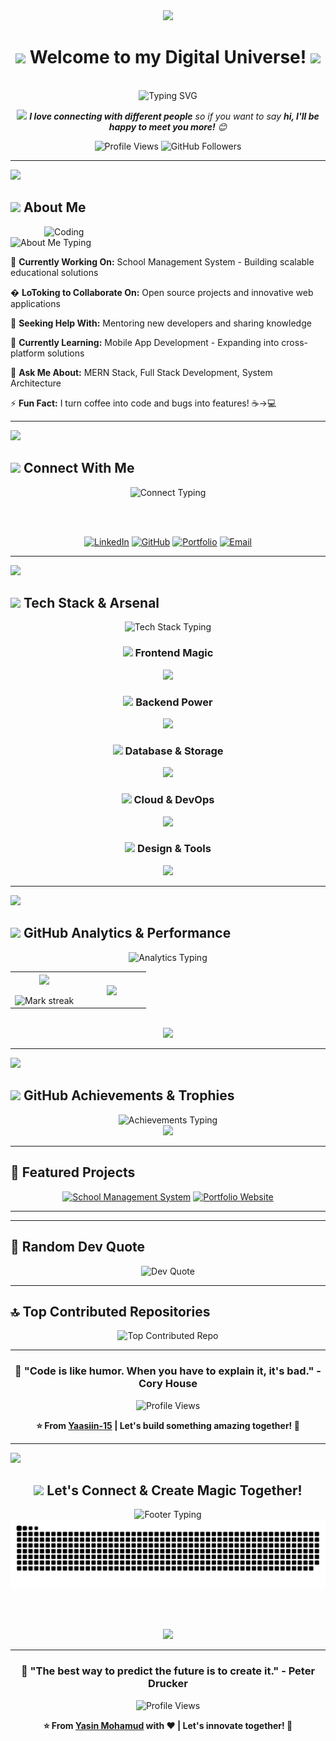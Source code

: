 
<div align="center">

<img src="https://capsule-render.vercel.app/api?type=waving&color=0:E1EAFC,100:F7D794&height=200&section=header&text=Yasin%20Mohamud&fontSize=80&fontAlignY=35&animation=twinkling&fontColor=gradient" />

# <img src="https://raw.githubusercontent.com/MartinHeinz/MartinHeinz/master/wave.gif" width="30px"> Welcome to my Digital Universe! <img src="https://media.giphy.com/media/mGcNjsfWAjY5AEZNw6/giphy.gif" width="50">

<!-- <p align="center">
  <img src="./images/yaasiin-avatar.png" alt="Yasin Mohamuud - Full Stack Developer" width="220" height="220" style="border-radius: 50%; border: 4px solid #00d4ff; box-shadow: 0 0 25px rgba(0, 212, 255, 0.6);">
</p> -->

<br>

<img src="https://readme-typing-svg.herokuapp.com?font=Orbitron&size=24&duration=3000&pause=1000&color=00D4FF&center=true&vCenter=true&multiline=true&width=800&height=100&lines=%F0%9F%9A%80+Full+Stack+Developer+%26+Tech+Innovator;%E2%9A%A1+MERN+Stack+Wizard+%7C+Problem+Solver+%F0%9F%A7%A9;%F0%9F%8C%9F+Turning+Ideas+into+Digital+Reality;%E2%98%95+Code+%2B+Coffee+%3D+Magic+%F0%9F%AA%84" alt="Typing SVG" />

<p align="center">
  <img src="https://media.giphy.com/media/LnQjpWaON8nhr21vNW/giphy.gif" width="60"> <em><b>I love connecting with different people</b> so if you want to say <b>hi, I'll be happy to meet you more!</b> 😊</em>
</p>

<p align="center">
  <img src="https://komarev.com/ghpvc/?username=Yasin-15&label=Profile%20views&color=0e75b6&style=flat" alt="Profile Views" />
  <img src="https://img.shields.io/github/followers/Yasin-15?label=Followers&style=social" alt="GitHub Followers" />
</p>

</div>

---

<img src="https://user-images.githubusercontent.com/73097560/115834477-dbab4500-a447-11eb-908a-139a6edaec5c.gif">

## <img src="https://media2.giphy.com/media/QssGEmpkyEOhBCb7e1/giphy.gif?cid=ecf05e47a0n3gi1bfqntqmob8g9aid1oyj2wr3ds3mg700bl&rid=giphy.gif" width ="25"> About Me

<img align="right" alt="Coding" width="450" src="https://camo.githubusercontent.com/c1dcb74cc1c1835b1d716f5051499a2814c683c806b15f04b0eba492863703e9/68747470733a2f2f63646e2e6472696262626c652e636f6d2f75736572732f3733303730332f73637265656e73686f74732f363538313234332f6176656e746f2e676966">

<p align="left">
<img src="https://readme-typing-svg.herokuapp.com?font=Orbitron&size=20&duration=2500&pause=800&color=667eea&multiline=true&width=600&height=120&lines=%F0%9F%92%A1+Passionate+about+creating+scalable+solutions;%F0%9F%8E%AF+Turning+innovative+ideas+into+digital+reality;%E2%9C%A8+Building+the+future%2C+one+line+of+code+at+a+time" alt="About Me Typing" />
</p>

🔭 **Currently Working On:** School Management System - Building scalable educational solutions

� **LoToking to Collaborate On:** Open source projects and innovative web applications

🤝 **Seeking Help With:** Mentoring new developers and sharing knowledge

🌱 **Currently Learning:** Mobile App Development - Expanding into cross-platform solutions

💬 **Ask Me About:** MERN Stack, Full Stack Development, System Architecture

⚡ **Fun Fact:** I turn coffee into code and bugs into features! ☕→💻

---

<img src="https://user-images.githubusercontent.com/73097560/115834477-dbab4500-a447-11eb-908a-139a6edaec5c.gif">

## <img src="https://media.giphy.com/media/LnQjpWaON8nhr21vNW/giphy.gif" width="35"> Connect With Me

<div align="center">

<img src="https://readme-typing-svg.herokuapp.com?font=Orbitron&size=18&duration=2000&pause=1000&color=36BCF7&center=true&vCenter=true&width=500&lines=%F0%9F%8C%9F+Let's+connect+and+build+together!;%F0%9F%9A%80+Always+open+to+new+opportunities;%F0%9F%A4%9D+Ready+for+exciting+collaborations" alt="Connect Typing" />

<br><br>

[![LinkedIn](https://img.shields.io/badge/LinkedIn-0077B5?style=for-the-badge&logo=linkedin&logoColor=white)](https://www.linkedin.com/in/yasin-mohamuud-3a30622b3)
[![GitHub](https://img.shields.io/badge/GitHub-100000?style=for-the-badge&logo=github&logoColor=white)](https://github.com/Yasin-15)
[![Portfolio](https://img.shields.io/badge/Portfolio-FF5722?style=for-the-badge&logo=todoist&logoColor=white)](https://my-portofollio.vercel.app)
[![Email](https://img.shields.io/badge/Email-D14836?style=for-the-badge&logo=gmail&logoColor=white)](mailto:yasindev54@gmail.com)

</div>

---

<img src="https://user-images.githubusercontent.com/73097560/115834477-dbab4500-a447-11eb-908a-139a6edaec5c.gif">

## <img src="https://media2.giphy.com/media/QssGEmpkyEOhBCb7e1/giphy.gif?cid=ecf05e47a0n3gi1bfqntqmob8g9aid1oyj2wr3ds3mg700bl&rid=giphy.gif" width="25"> Tech Stack & Arsenal

<div align="center">

<img src="https://readme-typing-svg.herokuapp.com?font=Orbitron&size=20&duration=3000&pause=1000&color=FF6B6B&center=true&vCenter=true&width=600&lines=%F0%9F%9A%80+Technologies+I+Love+Working+With;%E2%9A%A1+Building+Amazing+Digital+Experiences;%F0%9F%8E%AF+Always+Learning+%26+Growing" alt="Tech Stack Typing" />

<br>

### <img src="https://media.giphy.com/media/WUlplcMpOCEmTGBtBW/giphy.gif" width="30"> Frontend Magic

<p>
<img src="https://skillicons.dev/icons?i=react,nextjs,tailwind,html,css,js,typescript" />
</p>

### <img src="https://media.giphy.com/media/kdFc8fubgS31b8DsVu/giphy.gif" width="30"> Backend Power

<p>
<img src="https://skillicons.dev/icons?i=nodejs,express,fastapi,spring,dotnet,python,java" />
</p>

### <img src="https://media.giphy.com/media/VgGthkhUvGgOit7Y9i/giphy.gif" width="30"> Database & Storage

<p>
<img src="https://skillicons.dev/icons?i=mongodb,mysql,postgresql,firebase,supabase,redis" />
</p>

### <img src="https://media.giphy.com/media/kH1DBkPNyZPOk0BxrM/giphy.gif" width="30"> Cloud & DevOps

<p>
<img src="https://skillicons.dev/icons?i=aws,vercel,docker,git,github,vscode" />
</p>

### <img src="https://media.giphy.com/media/J5B1Y8QZnzXXbLQIBu/giphy.gif" width="30"> Design & Tools

<p>
<img src="https://skillicons.dev/icons?i=figma,photoshop,npm,webpack,babel" />
</p>

</div>

---

<img src="https://user-images.githubusercontent.com/73097560/115834477-dbab4500-a447-11eb-908a-139a6edaec5c.gif">

## <img src="https://media.giphy.com/media/iY8CRBdQXODJSCERIr/giphy.gif" width="35"> GitHub Analytics & Performance

<div align="center">

<img src="https://readme-typing-svg.herokuapp.com?font=Orbitron&size=18&duration=2500&pause=1000&color=4ECDC4&center=true&vCenter=true&width=500&lines=%F0%9F%93%88+Tracking+My+Coding+Journey;%F0%9F%94%A5+Consistency+is+Key;%E2%9A%A1+Data-Driven+Development" alt="Analytics Typing" />

<br>

<table align="center">
<tr border="none">
<td width="50%" align="center">
  
  <img  align="center"  src="https://github-readme-stats.vercel.app/api?username=Yasin-15&theme=dark&show_icons=true&count_private=true" />
  <br></br>
  <img  title="🔥 Get streak stats for your profile at git.io/streak-stats" alt="Mark streak" src="https://github-readme-streak-stats.herokuapp.com/?user=Yasin-15&theme=dark&hide_border=false" /> 
</td>

<td width="50%" align="center">

  <img  align="center"  src="https://github-readme-stats.anuraghazra1.vercel.app/api/top-langs/?username=Yasin-15&theme=dark&hide_border=false&no-bg=true&no-frame=true&langs_count=10"/>
  
  </td>
</tr>
</table>

<br>

<img src="https://github-readme-activity-graph.vercel.app/graph?username=Yasin-15&bg_color=0d1117&color=4c8eda&line=4c8eda&point=ffffff&area=true&hide_border=true" />

</div>

---

<img src="https://user-images.githubusercontent.com/73097560/115834477-dbab4500-a447-11eb-908a-139a6edaec5c.gif">

## <img src="https://media.giphy.com/media/3o7qE1YN7aBOFPRw8E/giphy.gif" width="35"> GitHub Achievements & Trophies

<div align="center">

<img src="https://readme-typing-svg.herokuapp.com?font=Orbitron&size=18&duration=2000&pause=1000&color=FFD700&center=true&vCenter=true&width=500&lines=%F0%9F%8F%86+Celebrating+Coding+Milestones;%E2%9C%A8+Every+Commit+Counts;%F0%9F%9A%80+Pushing+Boundaries+Daily" alt="Achievements Typing" />

<br>

<img src="https://github-profile-trophy.vercel.app/?username=Yasin-15&theme=radical&no-frame=false&no-bg=false&margin-w=4&row=2&column=4" />

</div>

---

## 💼 Featured Projects

<div align="center">

[![School Management System](https://github-readme-stats.vercel.app/api/pin/?username=Yasin-15&repo=school-management-system&theme=radical)](https://github.com/Yasin-15/school-management-system)
[![Portfolio Website](https://github-readme-stats.vercel.app/api/pin/?username=Yasin-15&repo=portfolio&theme=radical)](https://github.com/Yasin-15/portfolio)

</div>

---



---

## 💭 Random Dev Quote

<div align="center">
  
![Dev Quote](https://quotes-github-readme.vercel.app/api?type=horizontal&theme=radical)

</div>

---

## 🔝 Top Contributed Repositories

<div align="center">
  
![Top Contributed Repo](https://github-contributor-stats.vercel.app/api?username=Yasin-15&limit=5&theme=dark&combine_all_yearly_contributions=true)

</div>

---

<div align="center">
  
### 🎯 "Code is like humor. When you have to explain it, it's bad." - Cory House

![Profile Views](https://visitcount.itsvg.in/api?id=Yaasiin-15&icon=9&color=0)

**⭐ From [Yaasiin-15](https://github.com/Yasin-15) | Let's build something amazing together! 🚀**

</div>

---

<img src="https://user-images.githubusercontent.com/73097560/115834477-dbab4500-a447-11eb-908a-139a6edaec5c.gif">

<div align="center">

## <img src="https://media.giphy.com/media/LnQjpWaON8nhr21vNW/giphy.gif" width="35"> Let's Connect & Create Magic Together!

<img src="https://readme-typing-svg.herokuapp.com?font=Orbitron&size=22&duration=3000&pause=1000&color=FF6B6B&center=true&vCenter=true&multiline=true&width=700&height=80&lines=%F0%9F%8C%9F+Thanks+for+visiting+my+digital+space!;%F0%9F%9A%80+Ready+to+build+something+extraordinary%3F" alt="Footer Typing" />

<br>

<!-- Snake Animation -->
<img src="https://raw.githubusercontent.com/Platane/snk/output/github-contribution-grid-snake-dark.svg" alt="Snake animation" />

<br><br>

<img src="https://capsule-render.vercel.app/api?type=waving&color=gradient&customColorList=6,11,20&height=150&section=footer&fontSize=42&fontColor=fff&animation=twinkling"/>

</div>

---

<div align="center">
  
### 💫 "The best way to predict the future is to create it." - Peter Drucker

<img src="https://komarev.com/ghpvc/?username=Yaasiin-15&label=Profile%20Views&color=brightgreen&style=for-the-badge" alt="Profile Views" />

**⭐ From [Yasin Mohamud](https://github.com/Yaasiin-15) with ❤️ | Let's innovate together! 🚀**

</div>
